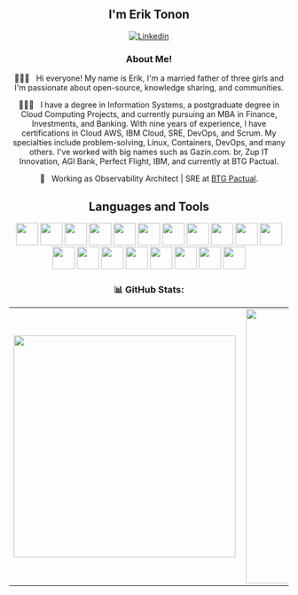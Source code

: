 
<div align="center">
<h2>I'm Erik Tonon</h2>

[![Linkedin](https://img.shields.io/badge/Erik%20-blue?style=flat-square&logo=Linkedin&logoColor=white)](https://www.linkedin.com/in/erik-tonon)

<h3>  About Me!</h3>

  🙋🏻‍♂️ &nbsp; Hi everyone! My name is Erik, I'm a married father of three girls and I'm passionate about open-source, knowledge sharing, and communities.

  🙋🏻‍♂️ &nbsp; I have a degree in Information Systems, a postgraduate degree in Cloud Computing Projects, and currently pursuing an MBA in Finance, Investments, and Banking. With nine years of experience, I have certifications in Cloud AWS, IBM Cloud, SRE, DevOps, and Scrum. My specialties include problem-solving, Linux, Containers, DevOps, and many others. I've worked with big names such as Gazin.com.
  br, Zup IT Innovation, AGI Bank, Perfect Flight, IBM, and currently at BTG Pactual.
  
  💼 &nbsp; Working as Observability Architect | SRE at [BTG Pactual](https://www.btgpactualdigital.com/).

## Languages and Tools

<img src="https://cdn.jsdelivr.net/gh/walkxcode/dashboard-icons@master/svg/aws.svg" width="40" height="40"  />
<img src="https://cdn.jsdelivr.net/gh/walkxcode/dashboard-icons@master/png/google-cloud-platform.png" width="40" height="40"  />
<img src="https://cdn.jsdelivr.net/gh/walkxcode/dashboard-icons@master/png/azure.png" width="40" height="40"  />
<img src="https://cdn.jsdelivr.net/npm/simple-icons@3.13.0/icons/ibm.svg" width="40" height="40"  />

<img src="https://cdn.jsdelivr.net/gh/walkxcode/dashboard-icons@master/png/terraform.png" width="40" height="40"/>
<img src="https://cdn.jsdelivr.net/npm/simple-icons@3.13.0/icons/ansible.svg" width="40" height="40"  />

<img src="https://cdn.jsdelivr.net/gh/walkxcode/dashboard-icons@master/svg/nomad.svg" width="40" height="40"  />
<img src="https://cdn.jsdelivr.net/npm/simple-icons@3.13.0/icons/redhatopenshift.svg" width="40" height="40"  />
<img src="https://cdn.jsdelivr.net/gh/devicons/devicon/icons/kubernetes/kubernetes-plain-wordmark.svg" width="40" height="40"  />

<img src="https://cdn.jsdelivr.net/gh/walkxcode/dashboard-icons@master/png/opensearch.png" width="40" height="40"  />
<img src="https://cdn.jsdelivr.net/gh/walkxcode/dashboard-icons@master/png/elastic.png" width="40" height="40"  />
<img src="https://cdn.jsdelivr.net/gh/devicons/devicon/icons/postgresql/postgresql-original-wordmark.svg" width="40" height="40"  />
<img src="https://cdn.jsdelivr.net/gh/devicons/devicon/icons/redis/redis-original-wordmark.svg" width="40" height="40"  />

<img src="https://cdn.jsdelivr.net/npm/simple-icons@3.13.0/icons/redhat.svg" width="40" height="40"  />
<img src="https://cdn.jsdelivr.net/gh/devicons/devicon/icons/linux/linux-original.svg" width="40" height="40"  />
<img src="https://cdn.jsdelivr.net/gh/walkxcode/dashboard-icons@master/png/apache.png" width="40" height="40" />


<img src="https://cdn.jsdelivr.net/gh/devicons/devicon/icons/jenkins/jenkins-original.svg" width="40" height="40"  />

<img src="https://cdn.jsdelivr.net/gh/devicons/devicon/icons/java/java-original.svg" width="40" height="40"  />
<img src="https://cdn.jsdelivr.net/gh/devicons/devicon/icons/python/python-original-wordmark.svg" width="40" height="40"  />

<!-- [![Erik Tonon GitHub Stats](https://github-readme-stats.vercel.app/api?username=eriktonon&show_icons=true)](https://github.com/eriktonon) -->



### 📊 GitHub Stats:
<center>
<table>
    <tr>
        <td><img width="400px" align="left" src="https://github-readme-stats.vercel.app/api/top-langs/?username=eriktonon&show=html&layout=compact" /></td>
        <td><img width="495px" align="left" src="https://github-readme-stats.vercel.app/api?username=eriktonon&show=stars"/></td>
    </tr>   
</table>
</center> 
